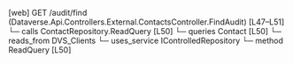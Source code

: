 [web] GET /audit/find  (Dataverse.Api.Controllers.External.ContactsController.FindAudit)  [L47–L51]
  └─ calls ContactRepository.ReadQuery [L50]
  └─ queries Contact [L50]
    └─ reads_from DVS_Clients
  └─ uses_service IControlledRepository<Contact>
    └─ method ReadQuery [L50]

